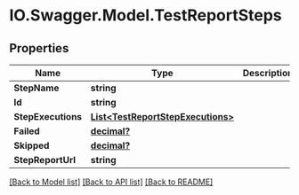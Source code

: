 # IO.Swagger.Model.TestReportSteps
## Properties

Name | Type | Description | Notes
------------ | ------------- | ------------- | -------------
**StepName** | **string** |  | [optional] 
**Id** | **string** |  | [optional] 
**StepExecutions** | [**List&lt;TestReportStepExecutions&gt;**](TestReportStepExecutions.md) |  | [optional] 
**Failed** | [**decimal?**](BigDecimal.md) |  | [optional] 
**Skipped** | [**decimal?**](BigDecimal.md) |  | [optional] 
**StepReportUrl** | **string** |  | [optional] 

[[Back to Model list]](../README.md#documentation-for-models) [[Back to API list]](../README.md#documentation-for-api-endpoints) [[Back to README]](../README.md)


